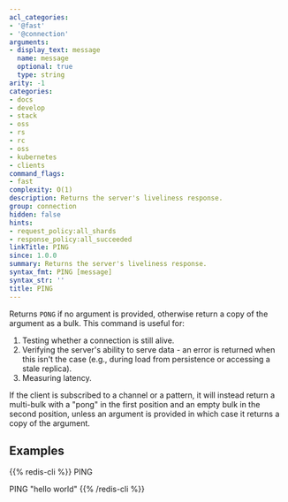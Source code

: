 ```yaml
---
acl_categories:
- '@fast'
- '@connection'
arguments:
- display_text: message
  name: message
  optional: true
  type: string
arity: -1
categories:
- docs
- develop
- stack
- oss
- rs
- rc
- oss
- kubernetes
- clients
command_flags:
- fast
complexity: O(1)
description: Returns the server's liveliness response.
group: connection
hidden: false
hints:
- request_policy:all_shards
- response_policy:all_succeeded
linkTitle: PING
since: 1.0.0
summary: Returns the server's liveliness response.
syntax_fmt: PING [message]
syntax_str: ''
title: PING
---
```

Returns `PONG` if no argument is provided, otherwise return a copy of the
argument as a bulk.
This command is useful for:
1. Testing whether a connection is still alive.
1. Verifying the server's ability to serve data - an error is returned when this isn't the case (e.g., during load from persistence or accessing a stale replica).
1. Measuring latency.

If the client is subscribed to a channel or a pattern, it will instead return a
multi-bulk with a "pong" in the first position and an empty bulk in the second
position, unless an argument is provided in which case it returns a copy
of the argument.

## Examples

{{% redis-cli %}}
PING

PING "hello world"
{{% /redis-cli %}}

